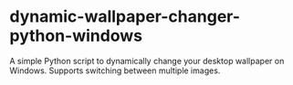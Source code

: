 # dynamic-wallpaper-changer-python-windows
 A simple Python script to dynamically change your desktop wallpaper on Windows. Supports switching between multiple images.
